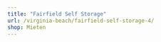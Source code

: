 ```yaml
---
title: "Fairfield Self Storage"
url: /virginia-beach/fairfield-self-storage-4/
shop: Mieten
---
```

